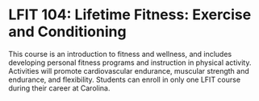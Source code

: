 # LFIT 104: Lifetime Fitness: Exercise and Conditioning

This course is an introduction to fitness and wellness, and includes developing personal fitness programs and instruction in physical activity. Activities will promote cardiovascular endurance, muscular strength and endurance, and flexibility. Students can enroll in only one LFIT course during their career at Carolina.